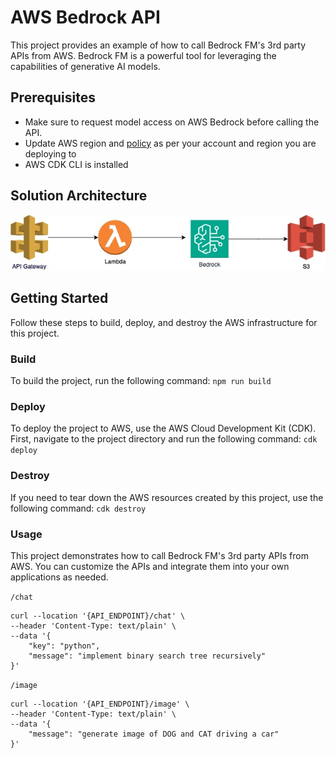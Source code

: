 # AWS Bedrock API

This project provides an example of how to call Bedrock FM's 3rd party APIs from AWS. Bedrock FM is a powerful tool for leveraging the capabilities of generative AI models.

## Prerequisites
* Make sure to request model access on AWS Bedrock before calling the API.
* Update AWS region and [policy](https://github.com/amar-preet/bedrock-api-project/blob/main/lib/bedrock-api-project-stack.ts#L69-L77) as per your account and region you are deploying to
* AWS CDK CLI is installed

## Solution Architecture

![alt text](bedrock.jpg)

## Getting Started
Follow these steps to build, deploy, and destroy the AWS infrastructure for this project.

### Build
To build the project, run the following command:
`npm run build`

### Deploy
To deploy the project to AWS, use the AWS Cloud Development Kit (CDK). First, navigate to the project directory and run the following command:
`cdk deploy`

### Destroy
If you need to tear down the AWS resources created by this project, use the following command:
`cdk destroy`

### Usage
This project demonstrates how to call Bedrock FM's 3rd party APIs from AWS. You can customize the APIs and integrate them into your own applications as needed.

`/chat`
```
curl --location '{API_ENDPOINT}/chat' \
--header 'Content-Type: text/plain' \
--data '{
    "key": "python",
    "message": "implement binary search tree recursively"
}'
```

`/image`
```
curl --location '{API_ENDPOINT}/image' \
--header 'Content-Type: text/plain' \
--data '{
    "message": "generate image of DOG and CAT driving a car"
}'
```
